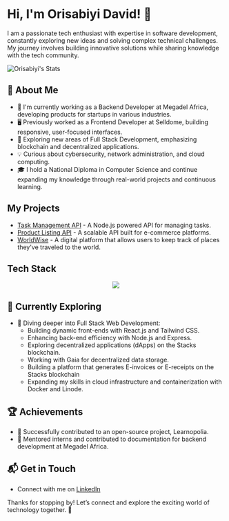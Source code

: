 # Hi, I'm Orisabiyi David! 👋

I am a passionate tech enthusiast with expertise in software development, constantly exploring new ideas and solving complex technical challenges. My journey involves building innovative solutions while sharing knowledge with the tech community.

![Orisabiyi's Stats](https://github-readme-stats.vercel.app/api?username=Orisabiyi&theme=vue-dark&show_icons=true&hide_border=true&count_private=true)

## 🚀 About Me

- 🔭 I'm currently working as a Backend Developer at Megadel Africa, developing products for startups in various industries.
- 🖥️ Previously worked as a Frontend Developer at Selldome, building responsive, user-focused interfaces.
- 🌱 Exploring new areas of Full Stack Development, emphasizing blockchain and decentralized applications.
- 💡 Curious about cybersecurity, network administration, and cloud computing.
- 🎓 I hold a National Diploma in Computer Science and continue expanding my knowledge through real-world projects and continuous learning.

## My Projects
- [Task Management API](https://github.com/Orisabiyi/taskify) - A Node.js powered API for managing tasks.
- [Product Listing API](https://github.com/Orisabiyi/simple-crud-api) - A scalable API built for e-commerce platforms.
- [WorldWise](https://github.com/Orisabiyi/worldwise) - A digital platform that allows users to keep track of places they've traveled to the world.

## Tech Stack
<p align="center">
  <a href="https://skillicons.dev">
    <img src="https://skillicons.dev/icons?i=js,nodejs,react,nextjs,redux,mongodb,express,py,flask,postgres,html,css,scss,tailwind,vercel,vim&perline=4" />
  </a>
</p>

## 🌱 Currently Exploring

- 🚀 Diving deeper into Full Stack Web Development:
  - Building dynamic front-ends with React.js and Tailwind CSS.
  - Enhancing back-end efficiency with Node.js and Express.
  - Exploring decentralized applications (dApps) on the Stacks blockchain.
  - Working with Gaia for decentralized data storage.
  - Building a platform that generates E-invoices or E-receipts on the Stacks blockchain
  - Expanding my skills in cloud infrastructure and containerization with Docker and Linode.

## 🏆 Achievements

- 🌟 Successfully contributed to an open-source project, Learnopolia.
- 🚀 Mentored interns and contributed to documentation for backend development at Megadel Africa.

## 📬 Get in Touch

- Connect with me on [LinkedIn](https://www.linkedin.com/in/orisabiyi)

Thanks for stopping by! Let’s connect and explore the exciting world of technology together. 🚀

<!--

Here are some ideas to get you started:

- 🔭 I’m currently working on ...
- 🌱 I’m currently learning ...
- 👯 I’m looking to collaborate on ...
- 🤔 I’m looking for help with ...
- 💬 Ask me about ...
- 📫 How to reach me: ...
- 😄 Pronouns: ...
- ⚡ Fun fact: ...
-->
